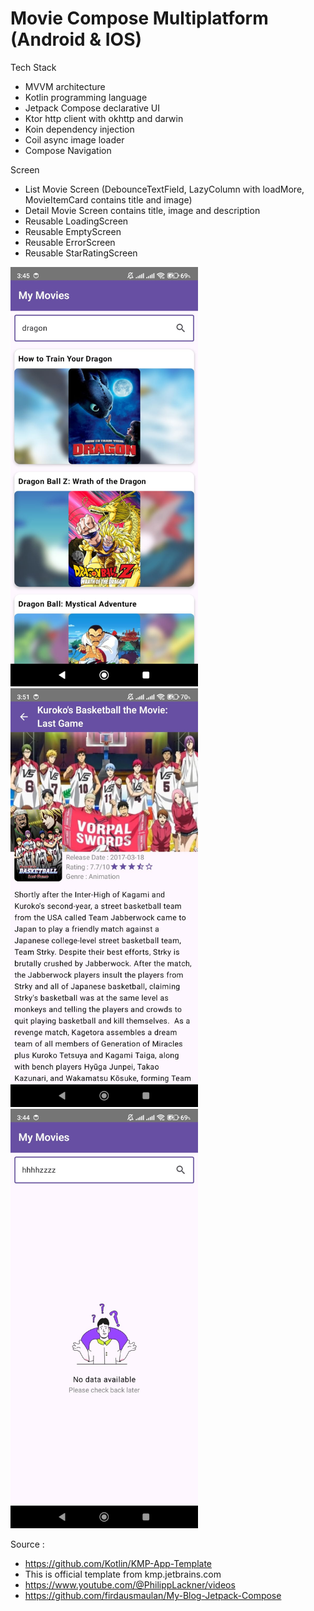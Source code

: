 # Movie Compose Multiplatform (Android & IOS)

Tech Stack
- MVVM architecture
- Kotlin programming language
- Jetpack Compose declarative UI
- Ktor http client with okhttp and darwin
- Koin dependency injection
- Coil async image loader
- Compose Navigation

Screen
- List Movie Screen (DebounceTextField, LazyColumn with loadMore, MovieItemCard contains title and image)
- Detail Movie Screen contains title, image and description
- Reusable LoadingScreen
- Reusable EmptyScreen
- Reusable ErrorScreen
- Reusable StarRatingScreen

<img src="https://raw.githubusercontent.com/firdausmaulan/CMP-Movie/refs/heads/master/screenshoot/list.jpeg" width="300">

<img src="https://raw.githubusercontent.com/firdausmaulan/CMP-Movie/refs/heads/master/screenshoot/detail.jpeg" width="300">

<img src="https://raw.githubusercontent.com/firdausmaulan/CMP-Movie/refs/heads/master/screenshoot/empty.jpeg" width="300">

Source :
- https://github.com/Kotlin/KMP-App-Template
- This is official template from kmp.jetbrains.com
- https://www.youtube.com/@PhilippLackner/videos
- https://github.com/firdausmaulan/My-Blog-Jetpack-Compose
